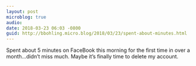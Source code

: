 ```yaml
---
layout: post
microblog: true
audio: 
date: 2018-03-23 06:03 -0800
guid: http://bbohling.micro.blog/2018/03/23/spent-about-minutes.html
---
```

Spent about 5 minutes on FaceBook this morning for the first time in over a month...didn’t miss much. Maybe it’s finally time to delete my account.
